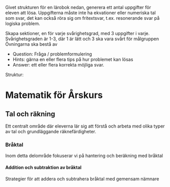 Givet strukturen för en lärobok nedan, generera ett antal uppgifter för eleven att lösa.
Uppgifterna måste inte ha ekvationer eller numeriska tal som svar, det kan också röra sig om fritextsvar, t.ex. resonerande svar på logiska problem.

Skapa sektioner, en för varje svårighetsgrad, med 3 uppgifter i varje.
Svårighetsgraden är 1-3, där 1 är lätt och 3 ska vara svårt för målgruppen
Övningarna ska bestå av
* Question: Fråga / problemformulering
* Hints: gärna en eller flera tips på hur problemet kan lösas 
* Answer: ett eller flera korrekta möjliga svar.

Struktur:
# Matematik för Årskurs 
## Tal och räkning
Ett centralt område där eleverna lär sig att förstå och arbeta med olika typer av tal och grundläggande räknefärdigheter.
### Bråktal
Inom detta delområde fokuserar vi på hantering och beräkning med bråktal
#### Addition och subtraktion av bråktal
Strategier för att addera och subtrahera bråktal med gemensam nämnare